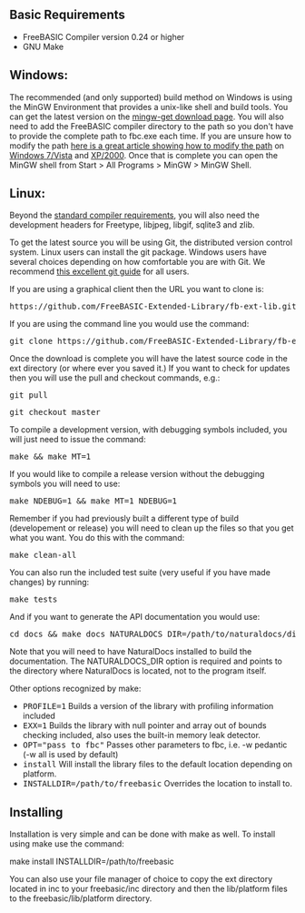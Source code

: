 ## Basic Requirements

*   FreeBASIC Compiler version 0.24 or higher
*   GNU Make

## Windows:

The recommended (and only supported) build method on Windows is using the MinGW
Environment that provides a unix-like shell and build tools. You can get the latest
version on the [mingw-get download page](http://sourceforge.net/projects/mingw/files/Installer/mingw-get-inst/).
You will also need to add the FreeBASIC compiler directory to the path so you don't
have to provide the complete path to fbc.exe each time. If you are unsure how to modify
the path [here is a great article showing how to modify the
path](http://www.computerhope.com/issues/ch000549.htm) on [Windows 7/Vista](http://www.computerhope.com/issues/ch000549.htm#0)
and [XP/2000](http://www.computerhope.com/issues/ch000549.htm#1). Once that is complete
you can open the MinGW shell from Start &gt; All Programs &gt; MinGW &gt; MinGW Shell.

## Linux:

Beyond the [standard compiler requirements](http://www.freebasic.net/wiki/wikka.php?wakka=CompilerRequirements),
you will also need the development headers for Freetype, libjpeg, libgif, sqlite3 and zlib.

<!-- Part two -->

To get the latest source you will be using Git, the distributed version control system.
Linux users can install the git package. Windows users have several choices depending
on how comfortable you are with Git. We recommend [this excellent git guide](http://rogerdudler.github.io/git-guide/)
for all users.

If you are using a graphical client then the URL you want to clone is:

<pre><span>https://github.com/FreeBASIC-Extended-Library/fb-ext-lib.git</span></pre>

<span>If you are using the command line you would use the command:</span>

<pre><span><span>git clone https://github.com/FreeBASIC-Extended-Library/fb-ext-lib.git ext</span>
</span></pre>

Once the download is complete you will have the latest source code in the ext directory
(or where ever you saved it.) If you want to check for updates then you will use the
pull and checkout commands, e.g.:

<pre>git pull</pre>
<pre>git checkout master</pre>
<!-- Part three -->

To compile a development version, with debugging symbols included, you will just need
to issue the command:

<pre>make &amp;&amp; make MT=1</pre>

If you would like to compile a release version without the debugging symbols you will
need to use:

<pre>make NDEBUG=1 &amp;&amp; make MT=1 NDEBUG=1</pre>

Remember if you had previously built a different type of build (developement or
release) you will need to clean up the files so that you get what you want. You do this
with the command:

<pre>make clean-all</pre>

You can also run the included test suite (very useful if you have made changes) by running:

<pre>make tests</pre>

And if you want to generate the API documentation you would use:

<pre>cd docs &amp;&amp; make docs NATURALDOCS_DIR=/path/to/naturaldocs/directory</pre>

Note that you will need to have NaturalDocs installed to build the documentation. The
NATURALDOCS_DIR option is required and points to the directory where NaturalDocs is
located, not to the program itself.

Other options recognized by make:

*   <tt>PROFILE=1</tt>&nbsp;Builds a version of the library with profiling information included
*   <tt>EXX=1</tt>&nbsp;Builds the library with null pointer and array out of bounds checking included, also uses the built-in memory leak detector.
*   <tt>OPT="pass to fbc"</tt>&nbsp;Passes other parameters to fbc, i.e. -w pedantic (-w all is used by default)
*   <tt>install</tt>&nbsp;Will install the library files to the default location depending on platform.
*   <tt>INSTALLDIR=/path/to/freebasic</tt>&nbsp;Overrides the location to install to.

## Installing

Installation is very simple and can be done with make as well. To install using make use the command:

make install INSTALLDIR=/path/to/freebasic

You can also use your file manager of choice to copy the ext directory located in inc
to your freebasic/inc directory and then the lib/platform files to the
freebasic/lib/platform directory.
